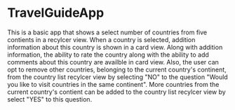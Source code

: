 # TravelGuideApp

This is a basic app that shows a select number of countries from five contients in a recylcer view. When a country is selected,
addition information about this country is shown in a card view. Along with addition information, the ability to rate the 
country along with the ability to add comments about this country are availble in card view. Also, the user can opt to remove
other countries, belonging to the current country's continent, from the country list recylcer view by selecting "NO"
to the question "Would you like to visit countries in the same continent". More countries from the current country's contient
can be added to the country list recylcer view by select "YES" to this question.

